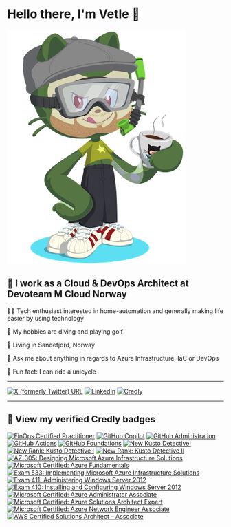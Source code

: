 # Hello there, I'm Vetle 🖖

![Vetle Octocat!](/assets/images/octocat.png "Vetle Octocat")

## 👔 I work as a Cloud & DevOps Architect at Devoteam M Cloud Norway

🧑‍💻 Tech enthusiast interested in home-automation and generally making life easier by using technology

🤿 My hobbies are diving and playing golf

🏡 Living in Sandefjord, Norway

🙋 Ask me about anything in regards to Azure Infrastructure, IaC or DevOps

🏅 Fun fact: I can ride a unicycle

--------------------

[![X (formerly Twitter) URL](https://img.shields.io/badge/vetleskorpen-grey?style=for-the-badge&logo=x)](https://twitter.com/vetleskorpen) [![LinkedIn](https://img.shields.io/badge/vetle&nbsp;skorpen-grey?style=for-the-badge&logo=linkedin)](https://no.linkedin.com/in/vetleskorpen) [![Credly](https://img.shields.io/badge/vetle&nbsp;skorpen-grey?style=for-the-badge&logo=credly)](https://www.credly.com/users/vetle-skorpen)

--------------------

## 📘 View my verified Credly badges
<!--START_SECTION:badges-->
<a href="https://www.credly.com/badges/3900c388-6344-4bc0-a91f-1bd0c5d06403" title="FinOps Certified Practitioner"><img src="https://images.credly.com/size/80x80/images/08a5010a-0c0a-448c-981e-c116fedd380c/image.png" alt="FinOps Certified Practitioner" width="80" height="80"></a>
<a href="https://www.credly.com/badges/79214ed7-6efc-4431-a146-a214545af603" title="GitHub Copilot"><img src="https://images.credly.com/size/80x80/images/6b924fae-3cd7-4233-b012-97413c62c85d/blob" alt="GitHub Copilot" width="80" height="80"></a>
<a href="https://www.credly.com/badges/26e8db12-6889-4dc1-a1a7-31d53d0e1f33" title="GitHub Administration"><img src="https://images.credly.com/size/80x80/images/34880f37-8ec8-4542-a78a-73ba6647208e/image.png" alt="GitHub Administration" width="80" height="80"></a>
<a href="https://www.credly.com/badges/5dc7c55d-f6c2-443d-92c7-36ba4c348477" title="GitHub Actions"><img src="https://images.credly.com/size/80x80/images/89efc3e7-842b-4790-b09b-9ea5efc71ec3/image.png" alt="GitHub Actions" width="80" height="80"></a>
<a href="https://www.credly.com/badges/e6983661-c00b-4c79-8861-002a86bfdcac" title="GitHub Foundations"><img src="https://images.credly.com/size/80x80/images/024d0122-724d-4c5a-bd83-cfe3c4b7a073/image.png" alt="GitHub Foundations" width="80" height="80"></a>
<a href="https://www.credly.com/badges/88f1a2e5-9fea-45f4-a725-46b09fd3a260" title="New Kusto Detective!"><img src="https://images.credly.com/size/80x80/images/1e07abc3-dc08-4320-af38-43824afc659d/image.png" alt="New Kusto Detective!" width="80" height="80"></a>
<a href="https://www.credly.com/badges/a6595896-0943-4a52-aeeb-137680432545" title="New Rank: Kusto Detective I"><img src="https://images.credly.com/size/80x80/images/304d7409-3dd5-40b6-ab20-88d3ec012eb1/image.png" alt="New Rank: Kusto Detective I" width="80" height="80"></a>
<a href="https://www.credly.com/badges/122e2786-8b57-433f-912d-582d2855ef26" title="New Rank: Kusto Detective II"><img src="https://images.credly.com/size/80x80/images/8fc10fee-7b05-4b86-8504-01abf614bcac/image.png" alt="New Rank: Kusto Detective II" width="80" height="80"></a>
<a href="https://www.credly.com/badges/8dd8fa35-2d54-4a33-af70-abb412709c7d" title="AZ-305: Designing Microsoft Azure Infrastructure Solutions"><img src="https://images.credly.com/size/80x80/images/9d7dc4c0-5681-41fc-b96b-26e9157786d7/image.png" alt="AZ-305: Designing Microsoft Azure Infrastructure Solutions" width="80" height="80"></a>
<a href="https://www.credly.com/badges/0666d05d-894b-47a2-8a3a-f8eab41c1b86" title="Microsoft Certified: Azure Fundamentals"><img src="https://images.credly.com/size/80x80/images/be8fcaeb-c769-4858-b567-ffaaa73ce8cf/image.png" alt="Microsoft Certified: Azure Fundamentals" width="80" height="80"></a>
<a href="https://www.credly.com/badges/9bc80b64-cedc-455e-9405-547e338ad926" title="Exam 533: Implementing Microsoft Azure Infrastructure Solutions"><img src="https://images.credly.com/size/80x80/images/903f1857-34da-40a0-9316-d1e2b48cd34d/Microsoft_Exam533.png" alt="Exam 533: Implementing Microsoft Azure Infrastructure Solutions" width="80" height="80"></a>
<a href="https://www.credly.com/badges/d996f48b-6f4c-4f13-9164-be83fe49552f" title="Exam 411: Administering Windows Server 2012"><img src="https://images.credly.com/size/80x80/images/47f54743-e103-4e3c-97c0-abcf48bdc68e/Administering_Windows_Server_2012-01.png" alt="Exam 411: Administering Windows Server 2012" width="80" height="80"></a>
<a href="https://www.credly.com/badges/19974180-e820-4316-8f05-62d559d4db2e" title="Exam 410: Installing and Configuring Windows Server 2012"><img src="https://images.credly.com/size/80x80/images/f1c8b841-d2af-46d0-a7af-f40f7b443c79/Installing_and_Configuring_Windows_Server_2012-01.png" alt="Exam 410: Installing and Configuring Windows Server 2012" width="80" height="80"></a>
<a href="https://www.credly.com/badges/095f05ea-9a66-45ea-a756-ec464e95652f" title="Microsoft Certified: Azure Administrator Associate"><img src="https://images.credly.com/size/80x80/images/336eebfc-0ac3-4553-9a67-b402f491f185/azure-administrator-associate-600x600.png" alt="Microsoft Certified: Azure Administrator Associate" width="80" height="80"></a>
<a href="https://www.credly.com/badges/2ec9c46c-57e7-464d-882c-0a528654bfd7" title="Microsoft Certified: Azure Solutions Architect Expert"><img src="https://images.credly.com/size/80x80/images/987adb7e-49be-4e24-b67e-55986bd3fe66/azure-solutions-architect-expert-600x600.png" alt="Microsoft Certified: Azure Solutions Architect Expert" width="80" height="80"></a>
<a href="https://www.credly.com/badges/4c32cf85-b884-4276-81c3-317ce9681d6f" title="Microsoft Certified: Azure Network Engineer Associate"><img src="https://images.credly.com/size/80x80/images/c3a2e51d-7984-48cc-a4cb-88d4e8487037/azure-network-engineer-associate-600x600.png" alt="Microsoft Certified: Azure Network Engineer Associate" width="80" height="80"></a>
<a href="https://www.credly.com/badges/64d9fa5e-f972-4415-9556-f47877f61b4b" title="AWS Certified Solutions Architect – Associate"><img src="https://images.credly.com/size/80x80/images/0e284c3f-5164-4b21-8660-0d84737941bc/image.png" alt="AWS Certified Solutions Architect – Associate" width="80" height="80"></a>
<!--END_SECTION:badges-->